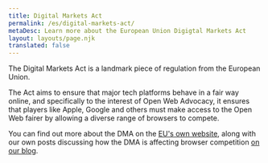```yaml
---
title: Digital Markets Act
permalink: /es/digital-markets-act/
metaDesc: Learn more about the European Union Digigtal Markets Act
layout: layouts/page.njk
translated: false
---
```


The Digital Markets Act is a landmark piece of regulation from the European Union.  

The Act aims to ensure that major tech platforms behave in a fair way online, and specifically to the interest of Open Web Advocacy, it ensures that players like Apple, Google and others must make access to the Open Web fairer by allowing a diverse range of browsers to compete. 

You can find out more about the DMA on the [EU's own website](https://commission.europa.eu/strategy-and-policy/priorities-2019-2024/europe-fit-digital-age/digital-markets-act-ensuring-fair-and-open-digital-markets_en), along with our own posts discussing how the DMA is affecting browser competition [on our blog](https://open-web-advocacy.org/tag/eu/).
